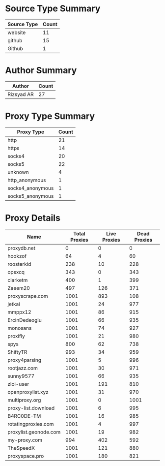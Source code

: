 # Source Type Summary

| Source Type | Count |
|-------------|-------|
| website | 11 |
| github | 15 |
| Github | 1 |


# Author Summary

| Author | Count |
|--------|-------|
| Rizsyad AR | 27 |


# Proxy Type Summary

| Proxy Type | Count |
|------------|-------|
| http | 21 |
| https | 14 |
| socks4 | 20 |
| socks5 | 22 |
| unknown | 4 |
| http_anonymous | 1 |
| socks4_anonymous | 1 |
| socks5_anonymous | 1 |


# Proxy Details

| Name | Total Proxies | Live Proxies | Dead Proxies |
|------|---------------|--------------|---------------|
| proxydb.net | 0 | 0 | 0 |
| hookzof | 64 | 4 | 60 |
| roosterkid | 238 | 10 | 228 |
| opsxcq | 343 | 0 | 343 |
| clarketm | 400 | 1 | 399 |
| Zaeem20 | 497 | 126 | 371 |
| proxyscrape.com | 1001 | 893 | 108 |
| jetkai | 1001 | 24 | 977 |
| mmppx12 | 1001 | 86 | 915 |
| ErcinDedeoglu | 1001 | 66 | 935 |
| monosans | 1001 | 74 | 927 |
| proxifly | 1001 | 21 | 980 |
| spys | 800 | 62 | 738 |
| ShiftyTR | 993 | 34 | 959 |
| proxy4parsing | 1001 | 5 | 996 |
| rootjazz.com | 1001 | 30 | 971 |
| sunny9577 | 1001 | 66 | 935 |
| zloi-user | 1001 | 191 | 810 |
| openproxylist.xyz | 1001 | 31 | 970 |
| multiproxy.org | 1001 | 0 | 1001 |
| proxy-list.download | 1001 | 6 | 995 |
| B4RC0DE-TM | 1001 | 16 | 985 |
| rotatingproxies.com | 1001 | 4 | 997 |
| proxylist.geonode.com | 1001 | 19 | 982 |
| my-proxy.com | 994 | 402 | 592 |
| TheSpeedX | 1001 | 121 | 880 |
| proxyspace.pro | 1001 | 180 | 821 |

